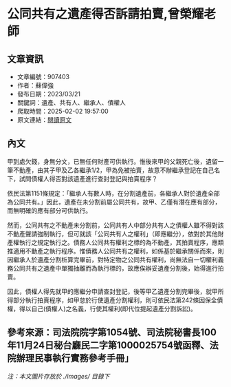 # 公同共有之遺產得否訴請拍賣,曾榮耀老師

## 文章資訊
- 文章編號：907403
- 作者：蘇偉強
- 發布日期：2023/03/21
- 關鍵詞：遺產、共有人、繼承人、債權人
- 爬取時間：2025-02-02 19:57:00
- 原文連結：[閱讀原文](https://real-estate.get.com.tw/Columns/detail.aspx?no=907403)

## 內文
甲到處欠錢，身無分文，已無任何財產可供執行。惟後來甲的父親死亡後，遺留一筆不動產，由其子甲及乙各繼承1/2，甲為免被拍賣，故意不辦繼承登記在自己名下，試問債權人得否對該遺產進行查封登記與拍賣程序？

依民法第1151條規定：「繼承人有數人時，在分割遺產前，各繼承人對於遺產全部為公同共有。」因此，遺產在未分割前屬公同共有，故甲、乙僅有潛在應有部分，而無明確的應有部分可供執行。

然而，公同共有之不動產未分割前，公同共有人中部分共有人之債權人雖不得對該不動產聲請強制執行，但可就該「公同共有人之權利」（即應繼分），依對於其他財產權執行之規定執行之。債務人公同共有權利之標的為不動產，其拍賣程序，應類推適用不動產之執行程序。惟債務人公同共有之權利，如係基於繼承關係而來，則因繼承人於遺產分割析算完畢前，對特定物之公同共有權利，尚無法自一切權利義務公同共有之遺產中單獨抽離而為執行標的，故應俟辦妥遺產分割後，始得進行拍賣。

因此，債權人得先就甲的應繼分申請查封登記，後等甲乙遺產分割完畢後，就甲所得部分執行拍賣程序，如甲怠於行使遺產分割權利，則可依民法第242條因保全債權，得以自己(債權人)之名義，行使其權利(即代位提起遺產分割訴訟)。

參考來源：司法院院字第1054號、司法院秘書長100年11月24日秘台廳民二字第1000025754號函釋、法院辦理民事執行實務參考手冊」
---
*注：本文圖片存放於 ./images/ 目錄下*
